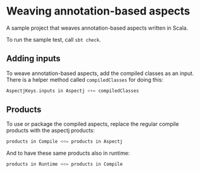 # Weaving annotation-based aspects

A sample project that weaves annotation-based aspects written in Scala.

To run the sample test, call `sbt check`.


## Adding inputs

To weave annotation-based aspects, add the compiled classes as an input. There
is a helper method called `compiledClasses` for doing this:

```scala
AspectjKeys.inputs in Aspectj <+= compiledClasses
```


## Products

To use or package the compiled aspects, replace the regular compile products
with the aspectj products:

```scala
products in Compile <<= products in Aspectj
```

And to have these same products also in runtime:

```scala
products in Runtime <<= products in Compile
```
